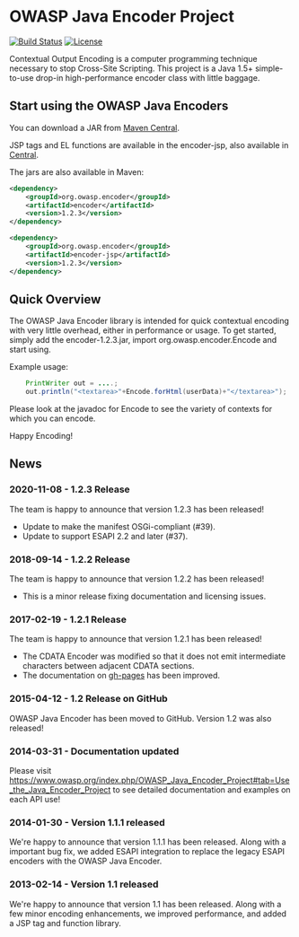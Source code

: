 OWASP Java Encoder Project
==========================

[![Build Status](https://travis-ci.org/OWASP/owasp-java-encoder.svg?branch=main)](https://travis-ci.org/OWASP/owasp-java-encoder) [![License](https://img.shields.io/badge/License-BSD%203--Clause-blue.svg)](https://opensource.org/licenses/BSD-3-Clause)

Contextual Output Encoding is a computer programming technique necessary to stop
Cross-Site Scripting. This project is a Java 1.5+ simple-to-use drop-in high-performance
encoder class with little baggage.

Start using the OWASP Java Encoders
-----------------------------------
You can download a JAR from [Maven Central](https://search.maven.org/#search|ga|1|g%3A%22org.owasp.encoder%22%20a%3A%22encoder%22).

JSP tags and EL functions are available in the encoder-jsp, also available in [Central](http://search.maven.org/remotecontent?filepath=org/owasp/encoder/encoder-jsp/1.2.3/encoder-jsp-1.2.3.jar).

The jars are also available in Maven:

```xml
<dependency>
    <groupId>org.owasp.encoder</groupId>
    <artifactId>encoder</artifactId>
    <version>1.2.3</version>
</dependency>

<dependency>
    <groupId>org.owasp.encoder</groupId>
    <artifactId>encoder-jsp</artifactId>
    <version>1.2.3</version>
</dependency>
```

Quick Overview
--------------
The OWASP Java Encoder library is intended for quick contextual encoding with very little
overhead, either in performance or usage. To get started, simply add the encoder-1.2.3.jar,
import org.owasp.encoder.Encode and start using.

Example usage:

```java
    PrintWriter out = ....;
    out.println("<textarea>"+Encode.forHtml(userData)+"</textarea>");
```

Please look at the javadoc for Encode to see the variety of contexts for which you can encode.

Happy Encoding!

News
----
### 2020-11-08 - 1.2.3 Release
The team is happy to announce that version 1.2.3 has been released! 
* Update to  make the manifest OSGi-compliant (#39).
* Update to support ESAPI 2.2 and later (#37).

### 2018-09-14 - 1.2.2 Release
The team is happy to announce that version 1.2.2 has been released! 
* This is a minor release fixing documentation and licensing issues.

### 2017-02-19 - 1.2.1 Release
The team is happy to announce that version 1.2.1 has been released! 
* The CDATA Encoder was modified so that it does not emit intermediate characters between adjacent CDATA sections.
* The documentation on [gh-pages](http://owasp.github.io/owasp-java-encoder/) has been improved.

### 2015-04-12 - 1.2 Release on GitHub
OWASP Java Encoder has been moved to GitHub. Version 1.2 was also released!

### 2014-03-31 - Documentation updated
Please visit https://www.owasp.org/index.php/OWASP_Java_Encoder_Project#tab=Use_the_Java_Encoder_Project to see detailed documentation and examples on each API use!

### 2014-01-30 - Version 1.1.1 released
We're happy to announce that version 1.1.1 has been released. Along with a important bug fix, we added ESAPI integration to replace the legacy ESAPI encoders with the OWASP Java Encoder.

### 2013-02-14 - Version 1.1 released
We're happy to announce that version 1.1 has been released. Along with a few minor encoding enhancements, we improved performance, and added a JSP tag and function library.
